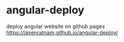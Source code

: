 # angular-deploy
deploy angular website on github pages
https://jasenratnam.github.io/angular-deploy/
